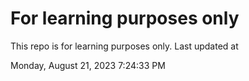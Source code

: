 # For learning purposes only
This repo is for learning purposes only.
Last updated at

Monday, August 21, 2023 7:24:33 PM

